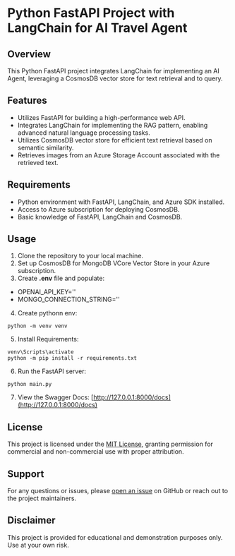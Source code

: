 # Python FastAPI Project with LangChain for AI Travel Agent

## Overview
This Python FastAPI project integrates LangChain for implementing an AI Agent, leveraging a CosmosDB vector store for text retrieval and to query. 

## Features
- Utilizes FastAPI for building a high-performance web API.
- Integrates LangChain for implementing the RAG pattern, enabling advanced natural language processing tasks.
- Utilizes CosmosDB vector store for efficient text retrieval based on semantic similarity.
- Retrieves images from an Azure Storage Account associated with the retrieved text.

## Requirements
- Python environment with FastAPI, LangChain, and Azure SDK installed.
- Access to Azure subscription for deploying CosmosDB.
- Basic knowledge of FastAPI, LangChain and CosmosDB.

## Usage
1. Clone the repository to your local machine.
2. Set up CosmosDB for MongoDB VCore Vector Store in your Azure subscription.
3. Create **.env** file and populate:
- OPENAI_API_KEY=''
- MONGO_CONNECTION_STRING=''
4. Create pythonn env: 
```
python -m venv venv
```
5. Install Requirements:
```
venv\Scripts\activate
python -m pip install -r requirements.txt
```
6. Run the FastAPI server:
```
python main.py
```
7. View the Swagger Docs: [http://127.0.0.1:8000/docs](http://127.0.0.1:8000/docs)




## License
This project is licensed under the [MIT License](../MIT.md), granting permission for commercial and non-commercial use with proper attribution.

## Support
For any questions or issues, please [open an issue](https://github.com/jonathanscholtes/cruise_line_ai_agent/issues) on GitHub or reach out to the project maintainers.

## Disclaimer
This project is provided for educational and demonstration purposes only. Use at your own risk.
